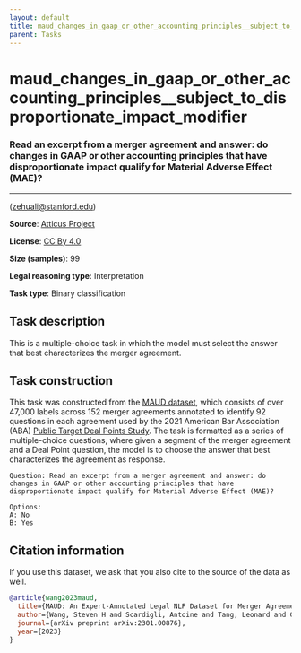 ```yaml
---
layout: default
title: maud_changes_in_gaap_or_other_accounting_principles__subject_to_disproportionate_impact_modifier
parent: Tasks
---
```

# maud_changes_in_gaap_or_other_accounting_principles__subject_to_disproportionate_impact_modifier 

### Read an excerpt from a merger agreement and answer: do changes in GAAP or other accounting principles that have disproportionate impact qualify for Material Adverse Effect (MAE)?
---
(zehuali@stanford.edu)

**Source**: [Atticus Project](https://www.atticusprojectai.org/maud)

**License**: [CC By 4.0](https://creativecommons.org/licenses/by/4.0/)

**Size (samples)**: 99

**Legal reasoning type**: Interpretation

**Task type**: Binary classification

## Task description

This is a multiple-choice task in which the model must select the answer that best characterizes the merger agreement.

## Task construction

This task was constructed from the [MAUD dataset](https://www.atticusprojectai.org/maud), which consists of over 47,000 labels across 152 merger agreements annotated to identify 92 questions in each agreement used by the 2021 American Bar Association (ABA) [Public Target Deal Points Study](https://www.americanbar.org/groups/business_law/committees/ma/deal_points/). The task is formatted as a series of multiple-choice questions, where given a segment of the merger agreement and a Deal Point question, the model is to choose the answer that best characterizes the agreement as response.

```text
Question: Read an excerpt from a merger agreement and answer: do changes in GAAP or other accounting principles that have disproportionate impact qualify for Material Adverse Effect (MAE)?
```

```text
Options:
A: No
B: Yes
```

## Citation information
If you use this dataset, we ask that you also cite to the source of the data as well.

```bib
@article{wang2023maud,
  title={MAUD: An Expert-Annotated Legal NLP Dataset for Merger Agreement Understanding},
  author={Wang, Steven H and Scardigli, Antoine and Tang, Leonard and Chen, Wei and Levkin, Dimitry and Chen, Anya and Ball, Spencer and Woodside, Thomas and Zhang, Oliver and Hendrycks, Dan},
  journal={arXiv preprint arXiv:2301.00876},
  year={2023}
}
```

